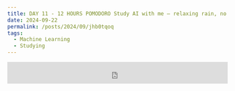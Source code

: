 ```yaml
---
title: DAY 11 - 12 HOURS POMODORO Study AI with me — relaxing rain, no music
date: 2024-09-22
permalink: /posts/2024/09/jhb0tqoq
tags:
  - Machine Learning
  - Studying
---
```


<iframe width="100%" height="50" src="https://www.youtube.com/embed/4CQit8Ndgoo" frameborder="0" allowfullscreen></iframe>
